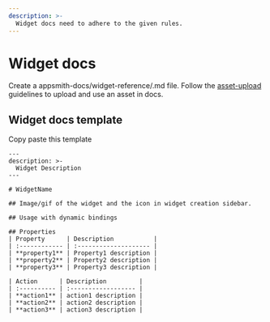 ```yaml
---
description: >-
  Widget docs need to adhere to the given rules. 
---
```


# Widget docs
Create a appsmith-docs/widget-reference/<widget>.md file.
Follow the [asset-upload](./asset-upload.md) guidelines to upload and use an asset in docs.

## Widget docs template
Copy paste this template 
```
---
description: >-
  Widget Description
---

# WidgetName

## Image/gif of the widget and the icon in widget creation sidebar.

## Usage with dynamic bindings

## Properties
| Property      | Description           |
| :------------ | :-------------------- |
| **property1** | Property1 description |
| **property2** | Property2 description |
| **property3** | Property3 description |

| Action      | Description         |
| :---------- | :------------------ |
| **action1** | action1 description |
| **action2** | action2 description |
| **action3** | action3 description |
```

